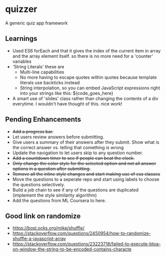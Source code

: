 # quizzer
A generic quiz app framework

## Learnings
* Used ES6 forEach and that it gives the index of the current item in array and the array element itself. so there is no more need for a 'counter' variables
* 'String Literals' these are 
    * Multi-line capabilities
    * No more having to escape quotes within quotes because template literals use backticks instead
    * String interpolation, so you can embed JavaScript expressions right into your strings like this: ${code_goes_here}
* A smart use of 'slides' class rather than changing the contents of a div everytime. I wouldn't have thought of this. nice work!

## Pending Enhancements
* ~~Add a progress bar.~~
* Let users review answers before submitting.
* Give users a summary of their answers after they submit. Show what is the correct answer vs. telling that comething is wrong
* Update the navigation to let users skip to any question number.
* ~~Add a countdown timer to see if people can beat the clock.~~
* ~~Only change the color style for the selected option and not all answer options in a question after submitting.~~
* ~~Remove all the inline style changes and start making use of css classes~~ 
* Move the questions to a seperate repo and start using labels to choose the questions selectively.
* Build a job chain to see if any of the questions are duplicated (implement the style similarity algorithm)
* Add the questions from ML Coursera to here.

## Good link on randomize
- https://bost.ocks.org/mike/shuffle/
- https://stackoverflow.com/questions/2450954/how-to-randomize-shuffle-a-javascript-array
- https://stackoverflow.com/questions/23223718/failed-to-execute-btoa-on-window-the-string-to-be-encoded-contains-characte
